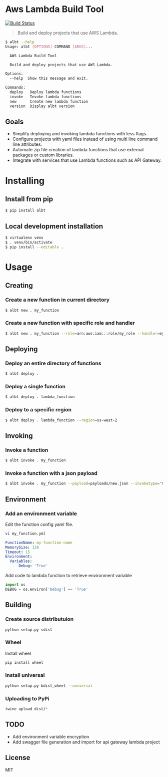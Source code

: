 # Aws Lambda Build Tool

[![Build Status](https://travis-ci.org/geothird/albt.svg?branch=master)](https://travis-ci.org/geothird/albt)

> Build and deploy projects that use AWS Lambda.

```bash
$ albt --help
Usage: albt [OPTIONS] COMMAND [ARGS]...

  AWS Lambda Build Tool

  Build and deploy projects that use AWS Lambda.

Options:
  --help  Show this message and exit.

Commands:
  deploy   Deploy lambda functions
  invoke   Invoke lambda functions
  new      Create new lambda function
  version  Display albt version
```

## Goals

- Simplify deploying and invoking lambda functions with less flags.
- Configure projects with yaml files instead of using multi line command line attributes. 
- Automate zip file creation of lambda functions that use external packages or custom libraries.
- Integrate with services that use Lambda functions such as API Gateway.

# Installing

## Install from pip

```bash
$ pip install albt
```

## Local development installation

```bash
$ virtualenv venv
$ . venv/bin/activate
$ pip install --editable .
```

# Usage

## Creating

### Create a new function in current directory

```bash
$ albt new . my_function
```

### Create a new function with specific role and handler

```bash
$ albt new . my_function --role=arn:aws:iam:::role/my_role --handler=my_handler
```


## Deploying

### Deploy an entire directory of functions

```bash
$ albt deploy .
```

### Deploy a single function

```bash
$ albt deploy . lambda_function
```

### Deploy to a specific region

```bash
$ albt deploy . lambda_function --region=us-west-2
```

## Invoking

### Invoke a function

```bash
$ albt invoke . my_function
```

### Invoke a function with a json payload

```bash
$ albt invoke . my_function --payload=payloads/new.json --invoketype="RequestResponse"
```

## Environment

### Add an environment variable

Edit the function config yaml file.

```bash
vi my_function.yml
```
```yaml
FunctionName: my-function-name
MemorySize: 128
Timeout: 15
Environment:
  Variables:
      Debug: 'True'
```

Add code to lambda function to retrieve environment variable
```python
import os
DEBUG = os.environ['Debug'] == 'True'
```

## Building

### Create source distributuion

```bash
python setup.py sdist
```

### Wheel

Install wheel

```bash
pip install wheel
```

### Install universal

```bash
python setup.py bdist_wheel --universal
```

### Uploading to PyPi

```bash
twine upload dist/*
```

## TODO

- Add environment variable encryption
- Add swagger file generation and import for api gateway lambda project

## License

MIT